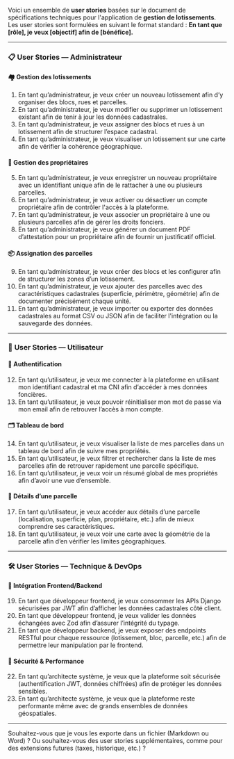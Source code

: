 Voici un ensemble de **user stories** basées sur le document de spécifications techniques pour l'application de **gestion de lotissements**. Les user stories sont formulées en suivant le format standard :
**En tant que \[rôle], je veux \[objectif] afin de \[bénéfice].**

---

### 📋 **User Stories — Administrateur**

#### 🏘 Gestion des lotissements

1. En tant qu’administrateur, je veux créer un nouveau lotissement afin d’y organiser des blocs, rues et parcelles.
2. En tant qu’administrateur, je veux modifier ou supprimer un lotissement existant afin de tenir à jour les données cadastrales.
3. En tant qu’administrateur, je veux assigner des blocs et rues à un lotissement afin de structurer l’espace cadastral.
4. En tant qu’administrateur, je veux visualiser un lotissement sur une carte afin de vérifier la cohérence géographique.

#### 👤 Gestion des propriétaires

5. En tant qu’administrateur, je veux enregistrer un nouveau propriétaire avec un identifiant unique afin de le rattacher à une ou plusieurs parcelles.
6. En tant qu’administrateur, je veux activer ou désactiver un compte propriétaire afin de contrôler l'accès à la plateforme.
7. En tant qu’administrateur, je veux associer un propriétaire à une ou plusieurs parcelles afin de gérer les droits fonciers.
8. En tant qu’administrateur, je veux générer un document PDF d’attestation pour un propriétaire afin de fournir un justificatif officiel.

#### 📦 Assignation des parcelles

9. En tant qu’administrateur, je veux créer des blocs et les configurer afin de structurer les zones d’un lotissement.
10. En tant qu’administrateur, je veux ajouter des parcelles avec des caractéristiques cadastrales (superficie, périmètre, géométrie) afin de documenter précisément chaque unité.
11. En tant qu’administrateur, je veux importer ou exporter des données cadastrales au format CSV ou JSON afin de faciliter l'intégration ou la sauvegarde des données.

---

### 👥 **User Stories — Utilisateur**

#### 🔐 Authentification

12. En tant qu’utilisateur, je veux me connecter à la plateforme en utilisant mon identifiant cadastral et ma CNI afin d’accéder à mes données foncières.
13. En tant qu’utilisateur, je veux pouvoir réinitialiser mon mot de passe via mon email afin de retrouver l’accès à mon compte.

#### 🗂 Tableau de bord

14. En tant qu’utilisateur, je veux visualiser la liste de mes parcelles dans un tableau de bord afin de suivre mes propriétés.
15. En tant qu’utilisateur, je veux filtrer et rechercher dans la liste de mes parcelles afin de retrouver rapidement une parcelle spécifique.
16. En tant qu’utilisateur, je veux voir un résumé global de mes propriétés afin d’avoir une vue d’ensemble.

#### 🧾 Détails d’une parcelle

17. En tant qu’utilisateur, je veux accéder aux détails d’une parcelle (localisation, superficie, plan, propriétaire, etc.) afin de mieux comprendre ses caractéristiques.
18. En tant qu’utilisateur, je veux voir une carte avec la géométrie de la parcelle afin d’en vérifier les limites géographiques.

---

### 🛠 **User Stories — Technique & DevOps**

#### 🧩 Intégration Frontend/Backend

19. En tant que développeur frontend, je veux consommer les APIs Django sécurisées par JWT afin d’afficher les données cadastrales côté client.
20. En tant que développeur frontend, je veux valider les données échangées avec Zod afin d’assurer l’intégrité du typage.
21. En tant que développeur backend, je veux exposer des endpoints RESTful pour chaque ressource (lotissement, bloc, parcelle, etc.) afin de permettre leur manipulation par le frontend.

#### 🔐 Sécurité & Performance

22. En tant qu’architecte système, je veux que la plateforme soit sécurisée (authentification JWT, données chiffrées) afin de protéger les données sensibles.
23. En tant qu’architecte système, je veux que la plateforme reste performante même avec de grands ensembles de données géospatiales.

---

Souhaitez-vous que je vous les exporte dans un fichier (Markdown ou Word) ? Ou souhaitez-vous des user stories supplémentaires, comme pour des extensions futures (taxes, historique, etc.) ?
